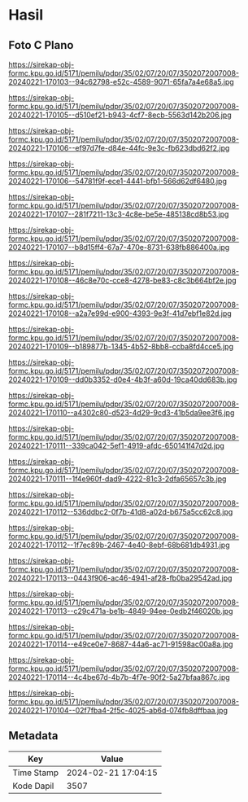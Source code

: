 # Hasil

## Foto C Plano

https://sirekap-obj-formc.kpu.go.id/5171/pemilu/pdpr/35/02/07/20/07/3502072007008-20240221-170103--94c62798-e52c-4589-9071-65fa7a4e68a5.jpg

https://sirekap-obj-formc.kpu.go.id/5171/pemilu/pdpr/35/02/07/20/07/3502072007008-20240221-170105--d510ef21-b943-4cf7-8ecb-5563d142b206.jpg

https://sirekap-obj-formc.kpu.go.id/5171/pemilu/pdpr/35/02/07/20/07/3502072007008-20240221-170106--ef97d7fe-d84e-44fc-9e3c-fb623dbd62f2.jpg

https://sirekap-obj-formc.kpu.go.id/5171/pemilu/pdpr/35/02/07/20/07/3502072007008-20240221-170106--54781f9f-ece1-4441-bfb1-566d62df6480.jpg

https://sirekap-obj-formc.kpu.go.id/5171/pemilu/pdpr/35/02/07/20/07/3502072007008-20240221-170107--281f7211-13c3-4c8e-be5e-485138cd8b53.jpg

https://sirekap-obj-formc.kpu.go.id/5171/pemilu/pdpr/35/02/07/20/07/3502072007008-20240221-170107--b8d15ff4-67a7-470e-8731-638fb886400a.jpg

https://sirekap-obj-formc.kpu.go.id/5171/pemilu/pdpr/35/02/07/20/07/3502072007008-20240221-170108--46c8e70c-cce8-4278-be83-c8c3b664bf2e.jpg

https://sirekap-obj-formc.kpu.go.id/5171/pemilu/pdpr/35/02/07/20/07/3502072007008-20240221-170108--a2a7e99d-e900-4393-9e3f-41d7ebf1e82d.jpg

https://sirekap-obj-formc.kpu.go.id/5171/pemilu/pdpr/35/02/07/20/07/3502072007008-20240221-170109--b189877b-1345-4b52-8bb8-ccba8fd4cce5.jpg

https://sirekap-obj-formc.kpu.go.id/5171/pemilu/pdpr/35/02/07/20/07/3502072007008-20240221-170109--dd0b3352-d0e4-4b3f-a60d-19ca40dd683b.jpg

https://sirekap-obj-formc.kpu.go.id/5171/pemilu/pdpr/35/02/07/20/07/3502072007008-20240221-170110--a4302c80-d523-4d29-9cd3-41b5da9ee3f6.jpg

https://sirekap-obj-formc.kpu.go.id/5171/pemilu/pdpr/35/02/07/20/07/3502072007008-20240221-170111--339ca042-5ef1-4919-afdc-650141f47d2d.jpg

https://sirekap-obj-formc.kpu.go.id/5171/pemilu/pdpr/35/02/07/20/07/3502072007008-20240221-170111--1f4e960f-dad9-4222-81c3-2dfa65657c3b.jpg

https://sirekap-obj-formc.kpu.go.id/5171/pemilu/pdpr/35/02/07/20/07/3502072007008-20240221-170112--536ddbc2-0f7b-41d8-a02d-b675a5cc62c8.jpg

https://sirekap-obj-formc.kpu.go.id/5171/pemilu/pdpr/35/02/07/20/07/3502072007008-20240221-170112--1f7ec89b-2467-4e40-8ebf-68b681db4931.jpg

https://sirekap-obj-formc.kpu.go.id/5171/pemilu/pdpr/35/02/07/20/07/3502072007008-20240221-170113--0443f906-ac46-4941-af28-fb0ba29542ad.jpg

https://sirekap-obj-formc.kpu.go.id/5171/pemilu/pdpr/35/02/07/20/07/3502072007008-20240221-170113--c29c471a-be1b-4849-94ee-0edb2f46020b.jpg

https://sirekap-obj-formc.kpu.go.id/5171/pemilu/pdpr/35/02/07/20/07/3502072007008-20240221-170114--e49ce0e7-8687-44a6-ac71-91598ac00a8a.jpg

https://sirekap-obj-formc.kpu.go.id/5171/pemilu/pdpr/35/02/07/20/07/3502072007008-20240221-170114--4c4be67d-4b7b-4f7e-90f2-5a27bfaa867c.jpg

https://sirekap-obj-formc.kpu.go.id/5171/pemilu/pdpr/35/02/07/20/07/3502072007008-20240221-170104--02f7fba4-2f5c-4025-ab6d-074fb8dffbaa.jpg


## Metadata

| Key        | Value               |
| ---------- | ------------------- |
| Time Stamp | 2024-02-21 17:04:15 |
| Kode Dapil | 3507                |



